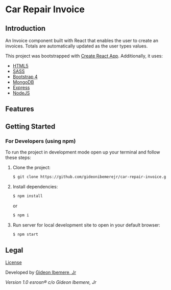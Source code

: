 # Car Repair Invoice

## Introduction

An Invoice component built with React that enables the user to create an invoices. Totals are automatically updated as the user types values.

This project was bootstrapped with [Create React App](https://github.com/facebook/create-react-app). Additionally, it uses:

- [HTML5](https://en.wikipedia.org/wiki/HTML)
- [SASS](https://sass-lang.com/)
- [Bootstrap 4](https://getbootstrap.com/docs/4.3/getting-started/introduction/)
- [MongoDB](https://www.mongodb.com/)
- [Express](https://expressjs.com/)
- [NodeJS](https://nodejs.org/en/)

## Features

## Getting Started

### For Developers (using npm)

To run the project in development mode open up your terminal and follow these steps:

1. Clone the project:

   ```zsh
   $ git clone https://github.com/gideonibemerejr/car-repair-invoice.git
   ```

2. Install dependencies:

   ```zsh
   $ npm install
   ```

   or

   ```zsh
   $ npm i
   ```

3. Run server for local development site to open in your default browser:

   ```zsh
   $ npm start
   ```

## Legal

[License](https://github.com/gideonibemerejr/car-repair-invoice/blob/master/LICENSE)

Developed by [Gideon Ibemere, Jr](https://www.gideonjr.com)

_Version 1.0 esrosn&reg; c/o Gideon Ibemere, Jr_
